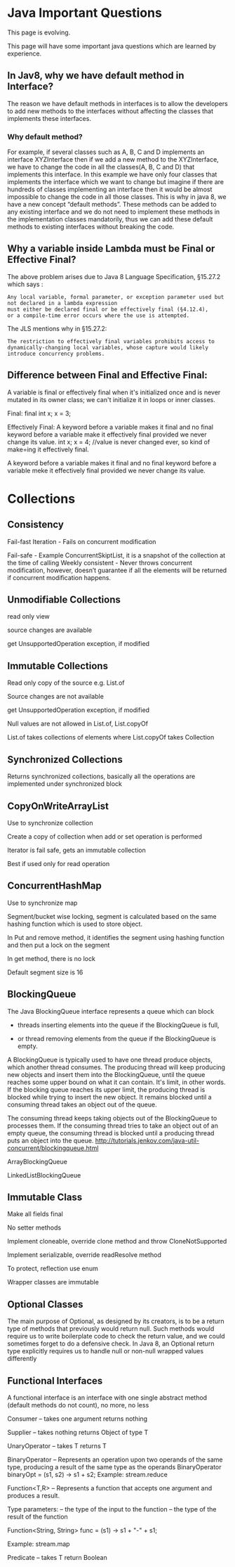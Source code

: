# Java Important Questions

This page is evolving. 

This page will have some important java questions which are learned by experience.

## In Jav8, why we have default method in Interface?

The reason we have default methods in interfaces is to allow the developers to add new methods to the interfaces without affecting the classes that implements these interfaces.

### Why default method?

For example, if several classes such as A, B, C and D implements an interface XYZInterface then if we add a new method to the XYZInterface, we have to change the code in all the classes(A, B, C and D) that implements this interface. In this example we have only four classes that implements the interface which we want to change but imagine if there are hundreds of classes implementing an interface then it would be almost impossible to change the code in all those classes. This is why in java 8, we have a new concept “default methods”. These methods can be added to any existing interface and we do not need to implement these methods in the implementation classes mandatorily, thus we can add these default methods to existing interfaces without breaking the code.

## Why a variable inside Lambda must be Final or Effective Final?

The above problem arises due to Java 8 Language Specification, §15.27.2 which says :

``` 
Any local variable, formal parameter, or exception parameter used but not declared in a lambda expression
must either be declared final or be effectively final (§4.12.4),
or a compile-time error occurs where the use is attempted.
```

The JLS mentions why in §15.27.2:

```
The restriction to effectively final variables prohibits access to dynamically-changing local variables, whose capture would likely introduce concurrency problems.
```

## Difference between Final and Effective Final:

A variable is final or effectively final when it's initialized once and is never mutated in its owner class; we can't initialize it in loops or inner classes.

Final: final int x;
x = 3;

Effectively Final: A keyword before a variable makes it final and no final keyword before a variable make it effectively final provided we never change its value.
int x;
x = 4; //value is never changed ever, so kind of make=ing it effectively final.

A keyword before a variable makes it final and no final keyword before a variable meke it effectively final provided we never change its value.

# Collections

## Consistency

Fail-fast Iteration - Fails on concurrent modification

Fail-safe - Example ConcurrentSkiptList, it is a snapshot of the collection at the time of calling
Weekly consistent - Never throws concurrent modification, however, doesn’t guarantee if all the elements will be returned if concurrent modification happens.

## Unmodifiable Collections 

read only view

source changes are available

get UnsupportedOperation exception, if modified

## Immutable Collections

Read only copy of the source e.g. List.of 

Source changes are not available

get UnsupportedOperation exception, if modified

Null values are not allowed in List.of, List.copyOf

List.of takes collections of elements where List.copyOf takes Collection

## Synchronized Collections

Returns synchronized collections, basically all the operations are implemented under synchronized block

## CopyOnWriteArrayList

Use to synchronize collection

Create a copy of collection when add or set operation is performed

Iterator is fail safe, gets an immutable collection

Best if used only for read operation

## ConcurrentHashMap

Use to synchronize map

Segment/bucket wise locking, segment is calculated based on the same hashing function which is used to store object.

In Put and remove method, it identifies the segment using hashing function and then put a lock on the segment

In get method, there is no lock

Default segment size is 16

## BlockingQueue

The Java BlockingQueue interface represents a queue which can block 

-	threads inserting elements into the queue if the BlockingQueue is full, 

-	or thread removing elements from the queue if the BlockingQueue is empty.

A BlockingQueue is typically used to have one thread produce objects, which another thread consumes.
The producing thread will keep producing new objects and insert them into the BlockingQueue, until the queue reaches some upper bound on what it can contain. It's limit, in other words. If the blocking queue reaches its upper limit, the producing thread is blocked while trying to insert the new object. It remains blocked until a consuming thread takes an object out of the queue.

The consuming thread keeps taking objects out of the BlockingQueue to processes them. If the consuming thread tries to take an object out of an empty queue, the consuming thread is blocked until a producing thread puts an object into the queue.
http://tutorials.jenkov.com/java-util-concurrent/blockingqueue.html

ArrayBlockingQueue

LinkedListBlockingQueue

## Immutable Class

Make all fields final

No setter methods

Implement cloneable, override clone method and throw CloneNotSupported

Implement serializable, override readResolve method

To protect, reflection use enum

Wrapper classes are immutable

## Optional Classes

The main purpose of Optional, as designed by its creators, is to be a return type of methods that previously would return null. Such methods would require us to write boilerplate code to check the return value, and we could sometimes forget to do a defensive check. In Java 8, an Optional return type explicitly requires us to handle null or non-null wrapped values differently

## Functional Interfaces

A functional interface is an interface with one single abstract method (default methods do not count), no more, no less

Consumer – takes one argument returns nothing

Supplier – takes nothing returns Object of type T

UnaryOperator – takes T returns T

BinaryOperator<T> – Represents an operation upon two operands of the same type, producing a result of the same type as the operands
BinaryOperator<Integer> binaryOpt = (s1, s2) -> s1 + s2;
Example: stream.reduce

Function<T,R> – Represents a function that accepts one argument and produces a result.

Type parameters: <T> – the type of the input to the function <R> – the type of the result of the function
  
Function<String, String> func = (s1) -> s1 + "-" + s1;
  
Example: stream.map

Predicate – takes T return Boolean
